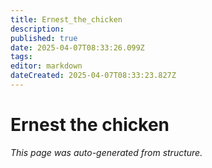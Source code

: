 ```yaml
---
title: Ernest_the_chicken
description: 
published: true
date: 2025-04-07T08:33:26.099Z
tags: 
editor: markdown
dateCreated: 2025-04-07T08:33:23.827Z
---
```


# Ernest the chicken

*This page was auto-generated from structure.*
